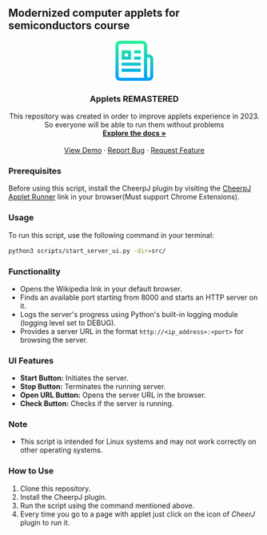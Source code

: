 ## Modernized computer applets for semiconductors course

<div align="center">
  <a href="https://github.com/geugenm/modern-lab-comp-applets">
    <img src=".github/img/logo.png" alt="Logo" width="80" height="80">
  </a>
  <h3 align="center">Applets REMASTERED</h3>

  <p align="center">
    This repository was created in order to improve applets experience in 2023. So everyone will be able to run them without problems
    <br />
    <a href="https://github.com/geugenm/modern-lab-comp-applets/tree/master/docs"><strong>Explore the docs »</strong></a>
    <br />
    <br />
    <a href="https://www.acsu.buffalo.edu/~wie/applet/diffusion/diffusion.html">View Demo</a>
    ·
    <a href="https://github.com/geugenm/modern-lab-comp-applets/issues">Report Bug</a>
    ·
    <a href="https://github.com/geugenm/modern-lab-comp-applets/issues">Request Feature</a>
  </p>
</div>


### Prerequisites
Before using this script, install the CheerpJ plugin by visiting the [CheerpJ Applet Runner](https://chromewebstore.google.com/detail/cheerpj-applet-runner/bbmolahhldcbngedljfadjlognfaaein) link in your browser(Must support Chrome Extensions).

### Usage
To run this script, use the following command in your terminal:

```bash
python3 scripts/start_server_ui.py -dir=src/
```


### Functionality
- Opens the Wikipedia link in your default browser.
- Finds an available port starting from 8000 and starts an HTTP server on it.
- Logs the server's progress using Python's built-in logging module (logging level set to DEBUG).
- Provides a server URL in the format `http://<ip_address>:<port>` for browsing the server.

### UI Features
- **Start Button:** Initiates the server.
- **Stop Button:** Terminates the running server.
- **Open URL Button:** Opens the server URL in the browser.
- **Check Button:** Checks if the server is running.

### Note
- This script is intended for Linux systems and may not work correctly on other operating systems.

### How to Use
1. Clone this repository.
2. Install the CheerpJ plugin.
3. Run the script using the command mentioned above.
4. Every time you go to a page with applet just click on the icon of *CheerJ* plugin to run it.
